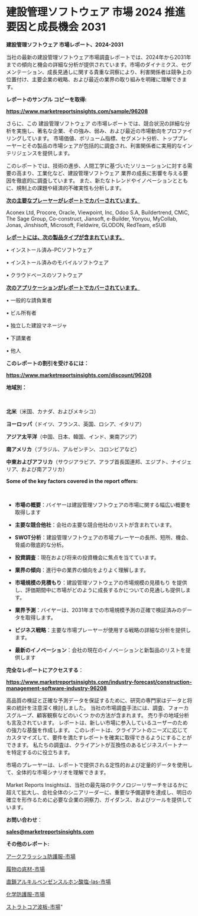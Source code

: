 # 建設管理ソフトウェア 市場 2024 推進要因と成長機会 2031

<strong>建設管理ソフトウェア 市場レポート、2024-2031</strong>

当社の最新の建設管理ソフトウェア市場調査レポートでは、2024年から2031年までの傾向と機会の詳細な分析が提供されています。市場のダイナミクス、セグメンテーション、成長見通しに関する貴重な洞察により、利害関係者は競争上の位置付け、主要企業の戦略、および最近の業界の取り組みを明確に理解できます。



<strong>レポートのサンプル コピーを取得:</strong> <a href=https://www.marketreportsinsights.com/sample/96208>

<strong><u>https://www.marketreportsinsights.com/sample/96208</u></strong></a>

さらに、この 建設管理ソフトウェア の市場レポートでは、競合状況の詳細な分析を実施し、著名な企業、その強み、弱み、および最近の市場動向をプロファイリングしています。 市場価値、ボリューム指標、セグメント分析、トッププレーヤーとその製品の市場シェアが包括的に調査され、利害関係者に実用的なインテリジェンスを提供します。

このレポートでは、技術の進歩、人間工学に基づいたソリューションに対する需要の高まり、工業化など、建設管理ソフトウェア 業界の成長に影響を与える要因を徹底的に調査しています。 また、新たなトレンドやイノベーションとともに、規制上の課題や経済的不確実性も分析します。



<strong><u>次の主要なプレーヤーがレポートでカバーされています。</u></strong>

Aconex Ltd, Procore, Oracle, Viewpoint, Inc, Odoo S.A, Buildertrend, CMiC, The Sage Group, Co-construct, Jiansoft, e-Builder, Yonyou, MyCollab, Jonas, Jinshisoft, Microsoft, Fieldwire, GLODON, RedTeam, eSUB



<strong><u><b>レポートには、次の製品タイプが含まれています。</b></u></strong>

• インストール済み-PCソフトウェア

• インストール済みのモバイルソフトウェア

• クラウドベースのソフトウェア



<strong><u><b>次のアプリケーションがレポートでカバーされています。</b></u></strong>

• 一般的な請負業者

• ビル所有者

• 独立した建設マネージャ

• 下請業者

• 他人



<strong><b>このレポートの割引を受けるには：</b></strong>

<a href=https://www.marketreportsinsights.com/discount/96208>

<strong><u>https://www.marketreportsinsights.com/discount/96208</u></strong></a>



<strong>地域別：</strong>

<strong> </strong>



<strong>北米</strong>（米国、カナダ、およびメキシコ）



<strong>ヨーロッパ</strong>（ドイツ、フランス、英国、ロシア、イタリア）



<strong>アジア太平洋</strong>（中国、日本、韓国、インド、東南アジア）



<strong>南アメリカ</strong>（ブラジル、アルゼンチン、コロンビアなど）



<strong>中東およびアフリカ</strong>（サウジアラビア、アラブ首長国連邦、エジプト、ナイジェリア、および南アフリカ）



<strong>Some of the key factors covered in the report offers:</strong>

<strong> </strong>
<ul>
  <li>

<strong>市場の概要</strong>：バイヤーは建設管理ソフトウェアの市場に関する幅広い概要を取得します</li>
  <li>

<strong>主要な競合他社</strong>：会社の主要な競合他社のリストが含まれています。</li>
  <li>

<strong>SWOT分析</strong>：建設管理ソフトウェアの市場プレーヤーの長所、短所、機会、脅威の徹底的な分析。</li>
  <li>

<strong>投資調査</strong>：現在および将来の投資機会に焦点を当てています。</li>
  <li>

<strong>業界の傾向</strong>：進行中の業界の傾向をよりよく理解します。</li>
  <li>

<strong>市場規模の見積もり</strong>：建設管理ソフトウェアの市場規模の見積もり を提供し、評価期間中に市場がどのように成長するかについての見通しも提供します。</li>
  <li>

<strong>業界予測</strong>：バイヤーは、2031年までの市場規模予測の正確で検証済みのデータを取得します。</li>
  <li>

<strong>ビジネス戦略</strong>：主要な市場プレーヤーが使用する戦略の詳細な分析を提供します。</li>
  <li>

<strong>最新のイノベーション</strong>：会社の現在のイノベーションと新製品のリストを提供します</li>
</ul>


<strong>完全なレポートにアクセスする</strong>：

<a href=https://www.marketreportsinsights.com/industry-forecast/construction-management-software-industry-96208>

<strong><u>https://www.marketreportsinsights.com/industry-forecast/construction-management-software-industry-96208</u></strong></a>

高品質の検証と正確な予測データを保証するために、研究の専門家はデータと将来の統計を注意深く検討しました。 当社の市場調査手法には、調査、フォーカスグループ、顧客観察などのいくつ かの方法が含まれます。 売り手の地域分析も言及されています。 レポートは、新しい市場に参入しているユーザーのための強力な基盤を作成します。 このレポートは、クライアントのニーズに応じてカスタマイズして、要件を満たすレポートを確実に取得できるようにすることができます。 私たちの調査は、クライアントが互換性のあるビジネスパートナーを特定するのに役立ちます。

市場のプレーヤーは、レポートで提供される定性的および定量的データを使用して、全体的な市場シナリオを理解できます。

Market Reports Insightsは、当社の最先端のテクノロジーリサーチをはるかに超えて拡大し、会社全体のシニアリーダーに、重要な予備選挙を達成し、明日の確立を形作るために必要な企業の洞察力、ガイダンス、およびツールを提供しています。



<strong><b>お問い合わせ</b></strong>：

<a href=mailto:sales@marketreportsinsights.com>

<strong><u>sales@marketreportsinsights.com</u></strong></a>



<strong>その他のレポート:</strong>

<a href=https://www.linkedin.com/pulse/アークフラッシュ防護服-市場-2023-swot-分析と最新イノベーション-q8yif/>アークフラッシュ防護服-市場</a>

<a href=https://www.linkedin.com/pulse/履物の底材-市場-2023-新興市場-将来の動向と市場需要-2030-pqjjf/>履物の底材-市場</a>

<a href=https://www.linkedin.com/pulse/直鎖アルキルベンゼンスルホン酸塩-las-市場-2023-最新の-cagr-bgo7f/>直鎖アルキルベンゼンスルホン酸塩-las-市場</a>

<a href=https://www.linkedin.com/pulse/化学防護服-市場-2023-収益と成長ドライバー-2030-analytics-achievers-24-analysis-1zonf/>化学防護服-市場</a>

<a href=https://www.linkedin.com/pulse/ストラトコア波板-市場-2023-年のダイナミクスとビジネストレンド-2030-a8olf/>ストラトコア波板-市場</a>"
